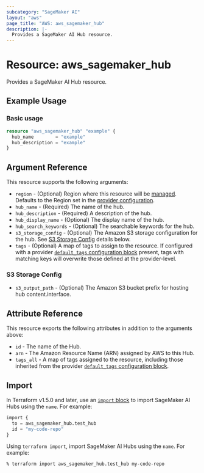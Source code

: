 ```yaml
---
subcategory: "SageMaker AI"
layout: "aws"
page_title: "AWS: aws_sagemaker_hub"
description: |-
  Provides a SageMaker AI Hub resource.
---
```


# Resource: aws_sagemaker_hub

Provides a SageMaker AI Hub resource.

## Example Usage

### Basic usage

```terraform
resource "aws_sagemaker_hub" "example" {
  hub_name        = "example"
  hub_description = "example"
}
```

## Argument Reference

This resource supports the following arguments:

* `region` - (Optional) Region where this resource will be [managed](https://docs.aws.amazon.com/general/latest/gr/rande.html#regional-endpoints). Defaults to the Region set in the [provider configuration](https://registry.terraform.io/providers/hashicorp/aws/latest/docs#aws-configuration-reference).
* `hub_name` - (Required) The name of the hub.
* `hub_description` - (Required) A description of the hub.
* `hub_display_name` - (Optional) The display name of the hub.
* `hub_search_keywords` - (Optional) The searchable keywords for the hub.
* `s3_storage_config` - (Optional) The Amazon S3 storage configuration for the hub. See [S3 Storage Config](#s3-storage-config) details below.
* `tags` - (Optional) A map of tags to assign to the resource. If configured with a provider [`default_tags` configuration block](https://registry.terraform.io/providers/hashicorp/aws/latest/docs#default_tags-configuration-block) present, tags with matching keys will overwrite those defined at the provider-level.

### S3 Storage Config

* `s3_output_path` - (Optional) The Amazon S3 bucket prefix for hosting hub content.interface.

## Attribute Reference

This resource exports the following attributes in addition to the arguments above:

* `id` - The name of the Hub.
* `arn` - The Amazon Resource Name (ARN) assigned by AWS to this Hub.
* `tags_all` - A map of tags assigned to the resource, including those inherited from the provider [`default_tags` configuration block](https://registry.terraform.io/providers/hashicorp/aws/latest/docs#default_tags-configuration-block).

## Import

In Terraform v1.5.0 and later, use an [`import` block](https://developer.hashicorp.com/terraform/language/import) to import SageMaker AI Hubs using the `name`. For example:

```terraform
import {
  to = aws_sagemaker_hub.test_hub
  id = "my-code-repo"
}
```

Using `terraform import`, import SageMaker AI Hubs using the `name`. For example:

```console
% terraform import aws_sagemaker_hub.test_hub my-code-repo
```
